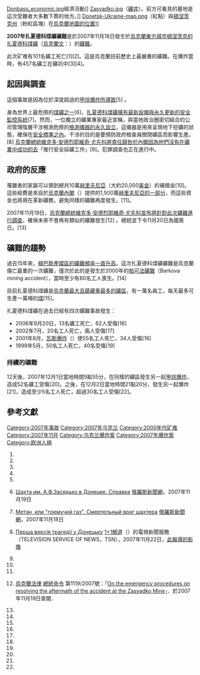 [Donbass_economic.jpg](https://zh.wikipedia.org/wiki/File:Donbass_economic.jpg "fig:Donbass_economic.jpg")經濟活動\]\]
[Zasyadko.jpg](https://zh.wikipedia.org/wiki/File:Zasyadko.jpg "fig:Zasyadko.jpg")（[礦井](https://zh.wikipedia.org/wiki/礦井 "wikilink")）。前方可看見的墓地是這次受難者大多數下葬的地方。\]\]
[Donetsk-Ukraine-map.png](https://zh.wikipedia.org/wiki/File:Donetsk-Ukraine-map.png "fig:Donetsk-Ukraine-map.png")（紅點）與[頓涅茨克州](https://zh.wikipedia.org/wiki/頓涅茨克州 "wikilink")（粉紅區塊）在[烏克蘭地圖的位置](https://zh.wikipedia.org/wiki/烏克蘭 "wikilink")\]\]

**2007年扎夏德科煤礦礦難**是於2007年11月18日發生於[烏克蘭東方城市](https://zh.wikipedia.org/wiki/烏克蘭 "wikilink")[頓涅茨克的](../Page/頓涅茨克.md "wikilink")[扎夏德科煤礦](https://zh.wikipedia.org/wiki/扎夏德科煤礦 "wikilink")（[烏克蘭文](https://zh.wikipedia.org/wiki/烏克蘭文 "wikilink")：）的[礦難](https://zh.wikipedia.org/wiki/礦難 "wikilink")。

此次矿难有101名礦工死亡\[1\]\[2\]。這是烏克蘭目前歷史上最嚴重的礦難。在爆炸當時，有457名礦工在礦坑中\[3\]\[4\]。

## 起因與調查

這個事故是因為位於深度超過的[甲烷爆炸所導致](../Page/甲烷.md "wikilink")\[5\] 。

身為世界上最危險的[煤礦之一](https://zh.wikipedia.org/wiki/煤礦 "wikilink")\[6\]，[扎夏德科煤礦擁有最新設備與永久更新的安全監控系統](https://zh.wikipedia.org/wiki/扎夏德科煤礦 "wikilink")\[7\]。然而，一位獨立的礦業專家最近宣稱，與當地政治圈密切結合的公司管理階層干涉檢測危險的[檢測儀器的永久設立](https://zh.wikipedia.org/wiki/量度 "wikilink")，這儀器是用來呈現地下挖礦的狀態，確保在[安全標準之內](https://zh.wikipedia.org/wiki/安全標準 "wikilink")。干涉的目的是要預防政府檢查員關閉礦區而影響生產。\[8\]
[烏克蘭總統](../Page/烏克蘭總統.md "wikilink")[維克多·安德烈耶維奇·尤先科將責任歸咎於內閣因為他們沒有在礦業中成功的去](../Page/維克多·安德烈耶維奇·尤先科.md "wikilink")「推行安全採礦工作」\[9\]。犯罪調查也正在進行中。

## 政府的反應

罹難者的家屬可以領到總共10萬[赫里夫尼亞](https://zh.wikipedia.org/wiki/赫里夫尼亞 "wikilink")（大約20,000[美金](https://zh.wikipedia.org/wiki/美金 "wikilink")）的補償金\[10\]。這些經費是來自於[烏克蘭內閣](https://zh.wikipedia.org/wiki/烏克蘭內閣 "wikilink")（）提供的1,500萬[赫里夫尼亞的一部分](https://zh.wikipedia.org/wiki/赫里夫尼亞 "wikilink")，而這些資金也將用在革新礦務，避免同樣的礦難再度發生。\[11\]。

2007年11月19日，[烏克蘭總統](../Page/烏克蘭總統.md "wikilink")[維克多·安德烈耶維奇·尤先科宣布將針對此次礦難進行調查](../Page/維克多·安德烈耶維奇·尤先科.md "wikilink")，確保未來不會再有類似的礦難發生\[12\]
。總統並下令11月20日為國喪日。\[13\]

## 礦難的趨勢

過去15年來，[頓巴斯產媒區的礦難頻率一直升高](https://zh.wikipedia.org/wiki/頓巴斯 "wikilink")。這次扎夏德科煤礦礦難是烏克蘭傷亡最重的一次礦難，僅次於此的是發生於2000年的[帕可法礦難](https://zh.wikipedia.org/wiki/2000年帕可法礦難 "wikilink")（Barkova
mining accident），當時至少有80名工人喪生。\[14\]

目前扎夏德科煤礦是[烏克蘭最大且蘊藏量最多的礦區](https://zh.wikipedia.org/wiki/烏克蘭 "wikilink")，有一萬名員工，每天最多可生產一萬噸的[煤](../Page/煤.md "wikilink")\[15\]。

扎夏德科煤礦在過去已經有四次礦難事故發生：

  - 2006年9月20日，13名礦工死亡，62人受傷\[16\]
  - 2002年7月，20名工人死亡，兩人受傷\[17\]
  - 2001年8月，[瓦斯爆炸](https://zh.wikipedia.org/wiki/瓦斯爆炸 "wikilink")（）使55名工人死亡，34人受傷\[18\]
  - 1999年5月，50名工人死亡，40名受傷\[19\]

### 持續的礦難

12天後，2007年12月1日當地時間5點55分，在同樣的礦區發生另一起[甲烷爆炸](../Page/甲烷.md "wikilink")，造成52名礦工受傷\[20\]。之後，在12月2日當地時間21點20分，發生另一起爆炸\[21\]，造成至少5名工人死亡，超過30名工人受傷\[22\]。

## 參考文獻

[Category:2007年事故](https://zh.wikipedia.org/wiki/Category:2007年事故 "wikilink")
[Category:2007年乌克兰](https://zh.wikipedia.org/wiki/Category:2007年乌克兰 "wikilink")
[Category:2000年代矿难](https://zh.wikipedia.org/wiki/Category:2000年代矿难 "wikilink")
[Category:2007年11月](https://zh.wikipedia.org/wiki/Category:2007年11月 "wikilink")
[Category:乌克兰爆炸案](https://zh.wikipedia.org/wiki/Category:乌克兰爆炸案 "wikilink")
[Category:2007年爆炸案](https://zh.wikipedia.org/wiki/Category:2007年爆炸案 "wikilink")
[Category:欧洲人祸](https://zh.wikipedia.org/wiki/Category:欧洲人祸 "wikilink")

1.

2.

3.

4.

5.

6.  [Шахта им. А.Ф.Засядько в Донецке.
    Справка](http://www.rian.ru/spravka/20071119/88646124.html)
    [俄羅斯新聞網](https://zh.wikipedia.org/wiki/俄羅斯新聞網 "wikilink")，2007年11月19日

7.  [Метан, или "гремучий газ". Смертельный враг
    шахтера](http://www.rian.ru/incidents/20071118/88585156.html)
    [俄羅斯新聞網](https://zh.wikipedia.org/wiki/俄羅斯新聞網 "wikilink")，2007年11月18日

8.  [Перша версія трагедії у
    Донецьку](http://1plus1.tv/tsn_news/tsn_archive/?date=2007-11-22)
    [1+1頻道](https://zh.wikipedia.org/wiki/1+1頻道 "wikilink")（）的電視新聞服務（TELEVISION
    SERVICE OF
    NEWS，TSN），2007年11月22日，[此報導的影像](http://iplus.com.ua/topnovini/novini/chornahronika/20071122_12455_30186.php)

9.
10.

11.
12. [烏克蘭法律](http://zakon.rada.gov.ua/)
    [總統命令](../Page/烏克蘭總統.md "wikilink")
    第1119/2007號：「[On the emergency procedures on resolving the
    aftermath of the accident at the Zasyadko
    Mine](http://zakon1.rada.gov.ua/cgi-bin/laws/main.cgi?nreg=7014)」．於2007年11月19日查閱．

13.

14.
15.

16.

17.

18.
19.
20.

21.

22.
